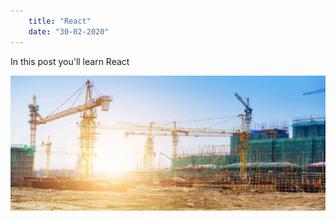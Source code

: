 ```yaml
---
    title: "React"
    date: "30-02-2020"
---
```


In this post you'll learn React

![Towe cranes](images/img.jpeg)


